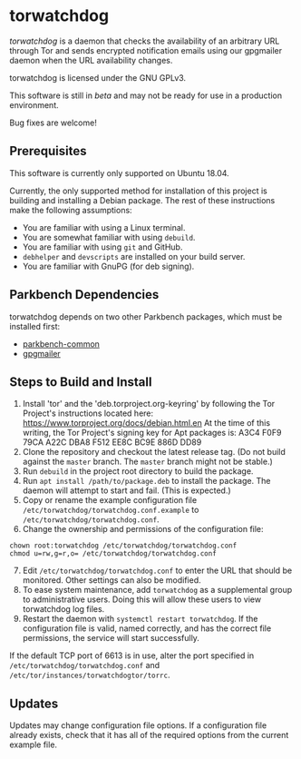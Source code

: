 # torwatchdog

_torwatchdog_ is a daemon that checks the availability of an arbitrary URL through Tor and
sends encrypted notification emails using our gpgmailer daemon when the URL availability
changes.

torwatchdog is licensed under the GNU GPLv3.

This software is still in _beta_ and may not be ready for use in a production environment.

Bug fixes are welcome!

## Prerequisites

This software is currently only supported on Ubuntu 18.04.

Currently, the only supported method for installation of this project is building and
installing a Debian package. The rest of these instructions make the following assumptions:

*   You are familiar with using a Linux terminal.
*   You are somewhat familiar with using `debuild`.
*   You are familiar with using `git` and GitHub.
*   `debhelper` and `devscripts` are installed on your build server.
*   You are familiar with GnuPG (for deb signing).

## Parkbench Dependencies

torwatchdog depends on two other Parkbench packages, which must be installed first:

*   [parkbench-common](https://github.com/park-bench/parkbench-common)
*   [gpgmailer](https://github.com/park-bench/gpgmailer)

## Steps to Build and Install

1.  Install 'tor' and the 'deb.torproject.org-keyring' by following the Tor Project's
    instructions located here: https://www.torproject.org/docs/debian.html.en At the time of
    this writing, the Tor Project's signing key for Apt packages is:
    A3C4 F0F9 79CA A22C DBA8  F512 EE8C BC9E 886D DD89
2.  Clone the repository and checkout the latest release tag. (Do not build against the
    `master` branch. The `master` branch might not be stable.)
3.  Run `debuild` in the project root directory to build the package.
4.  Run `apt install /path/to/package.deb` to install the package. The daemon will attempt to
    start and fail. (This is expected.)
5.  Copy or rename the example configuration file
    `/etc/torwatchdog/torwatchdog.conf.example` to `/etc/torwatchdog/torwatchdog.conf`.
6.  Change the ownership and permissions of the configuration file:
```
chown root:torwatchdog /etc/torwatchdog/torwatchdog.conf
chmod u=rw,g=r,o= /etc/torwatchdog/torwatchdog.conf
```
7.  Edit `/etc/torwatchdog/torwatchdog.conf` to enter the URL that should be monitored. Other
    settings can also be modified.
8.  To ease system maintenance, add `torwatchdog` as a supplemental group to administrative
    users. Doing this will allow these users to view torwatchdog log files.
9.  Restart the daemon with `systemctl restart torwatchdog`. If the configuration file is
    valid, named correctly, and has the correct file permissions, the service will start
    successfully.

If the default TCP port of 6613 is in use, alter the port specified in
`/etc/torwatchdog/torwatchdog.conf` and `/etc/tor/instances/torwatchdogtor/torrc`.

## Updates

Updates may change configuration file options. If a configuration file already exists, check
that it has all of the required options from the current example file.
